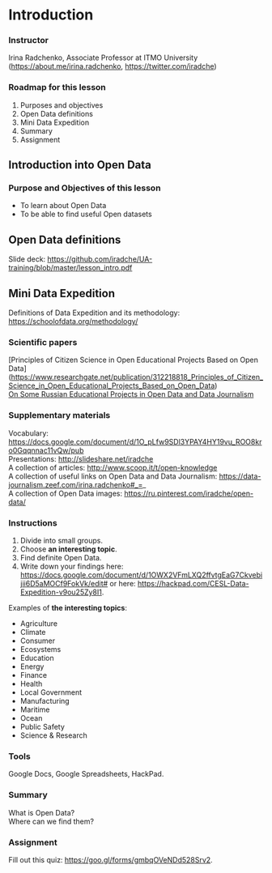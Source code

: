 # Introduction

### Instructor
Irina Radchenko, Associate Professor at ITMO University (https://about.me/irina.radchenko, https://twitter.com/iradche)     
     
### Roadmap for this lesson            
1. Purposes and objectives      
2. Open Data definitions     
3. Mini Data Expedition      
4. Summary      
5. Assignment
      
     
## Introduction into Open Data
        
### Purpose and Objectives of this lesson      
- To learn about Open Data
- To be able to find useful Open datasets

## Open Data definitions

Slide deck: https://github.com/iradche/UA-training/blob/master/lesson_intro.pdf        

## Mini Data Expedition

Definitions of Data Expedition and its methodology: https://schoolofdata.org/methodology/       

### Scientific papers     
[Principles of Citizen Science in Open Educational Projects Based on Open Data] (https://www.researchgate.net/publication/312218818_Principles_of_Citizen_Science_in_Open_Educational_Projects_Based_on_Open_Data)      
[On Some Russian Educational Projects in Open Data and Data Journalism](https://www.researchgate.net/publication/299340975_On_Some_Russian_Educational_Projects_in_Open_Data_and_Data_Journalism)     
      
### Supplementary materials     
Vocabulary: https://docs.google.com/document/d/1O_pLfw9SDl3YPAY4HY19vu_ROO8kro0Gqqnnac11vQw/pub      
Presentations: http://slideshare.net/iradche          
A collection of articles: http://www.scoop.it/t/open-knowledge             
A collection of useful links on Open Data and Data Journalism: https://data-journalism.zeef.com/irina.radchenko#_=_     
A collection of Open Data images: https://ru.pinterest.com/iradche/open-data/             
     
### Instructions
1. Divide into small groups.       
2. Choose **an interesting topic**.
3. Find definite Open Data.       
4. Write down your findings here: https://docs.google.com/document/d/1OWX2VFmLXQ2ffvtgEaG7Ckvebijii6D5aMOCf9FokVk/edit# or here: https://hackpad.com/CESL-Data-Expedition-v9ou25Zy8I1. 

    
Examples of **the interesting topics**:     
- Agriculture
- Climate
- Consumer
- Ecosystems
- Education
- Energy
- Finance
- Health
- Local Government
- Manufacturing
- Maritime
- Ocean
- Public Safety
- Science & Research     

           

### Tools
Google Docs, Google Spreadsheets, HackPad.

### Summary

What is Open Data?     
Where can we find them?  

### Assignment

Fill out this quiz: https://goo.gl/forms/gmbqOVeNDd528Srv2.




